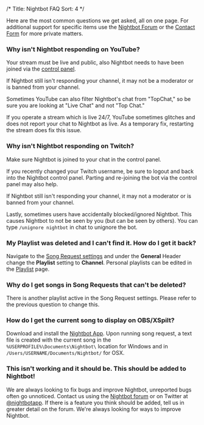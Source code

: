 /*
Title: Nightbot FAQ
Sort: 4
*/

Here are the most common questions we get asked, all on one page. For additional support for specific items use the [Nightbot Forum](https://community.nightdev.com/c/nightbot) or the [Contact Form](https://nightdev.com/contact/) for more private matters.

### Why isn't Nightbot responding on YouTube?

Your stream must be live and public, also Nightbot needs to have been joined via the [control panel](https://nightbot.tv/dashboard).

If Nightbot still isn't responding your channel, it may not be a moderator or is banned from your channel.

Sometimes YouTube can also filter Nightbot's chat from "TopChat," so be sure you are looking at "Live Chat" and not "Top Chat."

If you operate a stream which is live 24/7, YouTube sometimes glitches and does not report your chat to Nightbot as live. As a temporary fix, restarting the stream does fix this issue.

### Why isn't Nightbot responding on Twitch?

Make sure Nightbot is joined to your chat in the control panel.

If you recently changed your Twitch username, be sure to logout and back into the Nightbot control panel. Parting and re-joining the bot via the control panel may also help.

If Nightbot still isn't responding your channel, it may not a moderator or is banned from your channel.

Lastly, sometimes users have accidentally blocked/ignored Nightbot. This causes Nightbot to not be seen by you (but can be seen by others). You can type `/unignore nightbot` in chat to unignore the bot.

### My Playlist was deleted and I can't find it. How do I get it back?

Navigate to the [Song Request settings](https://nightbot.tv/song_requests) and under the **General** Header change the **Playlist** setting to **Channel**. Personal playlists can be edited in the [Playlist](https://nightbot.tv/song_requests/playlist) page.

### Why do I get songs in Song Requests that can't be deleted?

There is another playlist active in the Song Request settings. Please refer to the previous question to change this.

### How do I get the current song to display on OBS/XSpilt?

Download and install the [Nightbot App](https://docs.nightbot.tv/app). Upon running song request, a text file is created with the current song in the `%USERPROFILE%\Documents\Nightbot\` location for Windows and in `/Users/USERNAME/Documents/Nightbot/` for OSX.

### This isn't working and it should be. This should be added to Nightbot!

We are always looking to fix bugs and improve Nightbot, unreported bugs often go unnoticed. Contact us using the [Nightbot forum](https://community.nightdev.com/c/nightbot) or on Twitter at [@nightbotapp](https://twitter.com/nightbotapp). If there is a feature you think should be added, tell us in greater detail on the forum. We're always looking for ways to improve Nightbot.
